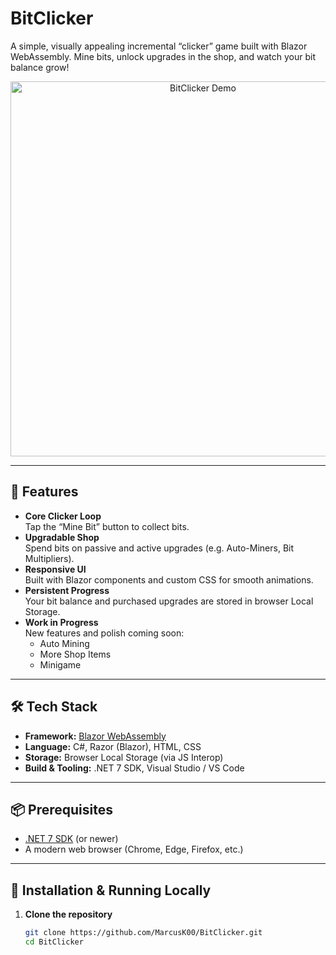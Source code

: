 # BitClicker

A simple, visually appealing incremental “clicker” game built with Blazor WebAssembly. Mine bits, unlock upgrades in the shop, and watch your bit balance grow!

<p align="center">
  <img src="https://raw.githubusercontent.com/MarcusK00/BitClicker/main/BlazorWASM/BlazeClick/BlazeClick/wwwroot/Images/demo.gif" alt="BitClicker Demo" width="600"/>
</p>



---

## 🚀 Features

- **Core Clicker Loop**  
  Tap the “Mine Bit” button to collect bits.
- **Upgradable Shop**  
  Spend bits on passive and active upgrades (e.g. Auto-Miners, Bit Multipliers).
- **Responsive UI**  
  Built with Blazor components and custom CSS for smooth animations.
- **Persistent Progress**  
  Your bit balance and purchased upgrades are stored in browser Local Storage.
- **Work in Progress**  
  New features and polish coming soon:
  - Auto Mining
  - More Shop Items
  - Minigame
---

## 🛠️ Tech Stack

- **Framework:** [Blazor WebAssembly](https://dotnet.microsoft.com/apps/aspnet/web-apps/blazor)  
- **Language:** C#, Razor (Blazor), HTML, CSS  
- **Storage:** Browser Local Storage (via JS Interop)  
- **Build & Tooling:** .NET 7 SDK, Visual Studio / VS Code  

---

## 📦 Prerequisites

- [.NET 7 SDK](https://dotnet.microsoft.com/download) (or newer)  
- A modern web browser (Chrome, Edge, Firefox, etc.)

---

## 🔧 Installation & Running Locally

1. **Clone the repository**  
   ```bash
   git clone https://github.com/MarcusK00/BitClicker.git
   cd BitClicker
